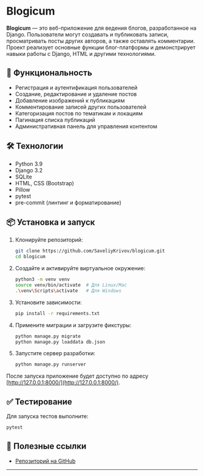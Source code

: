 # Blogicum

**Blogicum** — это веб-приложение для ведения блогов, разработанное на Django. Пользователи могут создавать и публиковать записи, просматривать посты других авторов, а также оставлять комментарии. Проект реализует основные функции блог-платформы и демонстрирует навыки работы с Django, HTML и другими технологиями.

## 🚀 Функциональность

- Регистрация и аутентификация пользователей
- Создание, редактирование и удаление постов
- Добавление изображений к публикациям
- Комментирование записей других пользователей
- Категоризация постов по тематикам и локациям
- Пагинация списка публикаций
- Административная панель для управления контентом

## 🛠 Технологии

- Python 3.9
- Django 3.2
- SQLite
- HTML, CSS (Bootstrap)
- Pillow
- pytest
- pre-commit (линтинг и форматирование)

## 📦 Установка и запуск

1. Клонируйте репозиторий:

   ```bash
   git clone https://github.com/SaveliyKrivov/blogicum.git
   cd blogicum
   ```

2. Создайте и активируйте виртуальное окружение:

   ```bash
   python3 -m venv venv
   source venv/bin/activate  # Для Linux/Mac
   .\venv\Scripts\activate   # Для Windows
   ```

3. Установите зависимости:

   ```bash
   pip install -r requirements.txt
   ```

4. Примените миграции и загрузите фикстуры:

   ```bash
   python manage.py migrate
   python manage.py loaddata db.json
   ```

5. Запустите сервер разработки:

   ```bash
   python manage.py runserver
   ```

После запуска приложение будет доступно по адресу [http://127.0.0.1:8000/](http://127.0.0.1:8000/).

## ✅ Тестирование

Для запуска тестов выполните:

```bash
pytest
```

## 🔗 Полезные ссылки

- [Репозиторий на GitHub](https://github.com/SaveliyKrivov/blogicum.git)

---
